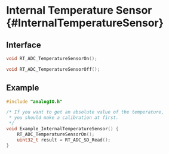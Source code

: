 # Internal Temperature Sensor   {#InternalTemperatureSensor}

## Interface

```C
void RT_ADC_TemperatureSensorOn();

void RT_ADC_TemperatureSensorOff();
```

## Example

```C
#include "analogIO.h"

/* If you want to get an absolute value of the temperature,
 * you should make a calibration at first.
 */
void Example_InternalTemperatureSensor() {
    RT_ADC_TemperatureSensorOn();
    uint32_t result = RT_ADC_SD_Read();
}
```
